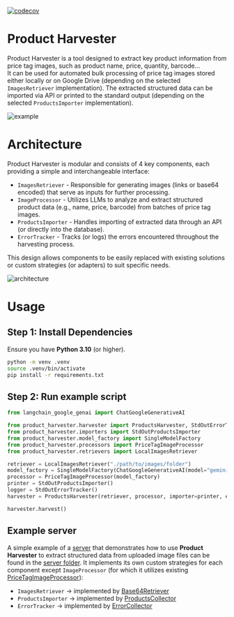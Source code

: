 [![codecov](https://codecov.io/gh/semjacko/product-harvester/graph/badge.svg?token=2891N9XPTH)](https://codecov.io/gh/semjacko/product-harvester)

# Product Harvester
Product Harvester is a tool designed to extract key product information from price tag images, such as product name, 
price, quantity, barcode...   
It can be used for automated bulk processing of price tag images stored either locally or on Google Drive (depending 
on the selected `ImagesRetriever` implementation). The extracted structured data can be imported via API or printed 
to the standard output (depending on the selected `ProductsImporter` implementation).

![example](https://github.com/user-attachments/assets/a53dd834-f706-48d3-9a88-406f8f5f7d1e)


# Architecture
Product Harvester is modular and consists of 4 key components, each providing a simple and interchangeable interface:
  - `ImagesRetriever` - Responsible for generating images (links or base64 encoded) that serve as inputs 
  for further processing.
  - `ImageProcessor` - Utilizes LLMs to analyze and extract structured product data (e.g., name, price, barcode) 
  from batches of price tag images.
  - `ProductsImporter` - Handles importing of extracted data through an API (or directly into the database).
  - `ErrorTracker` - Tracks (or logs) the errors encountered throughout the harvesting process.

This design allows components to be easily replaced with existing solutions or custom strategies (or adapters) 
to suit specific needs.

![architecture](https://github.com/user-attachments/assets/65d142c8-855b-4f25-939d-80e62d2ae897)


# Usage
## Step 1: Install Dependencies
Ensure you have **Python 3.10** (or higher).
```bash
python -m venv .venv
source .venv/bin/activate
pip install -r requirements.txt 
```

## Step 2: Run example script
```python
from langchain_google_genai import ChatGoogleGenerativeAI

from product_harvester.harvester import ProductsHarvester, StdOutErrorTracker
from product_harvester.importers import StdOutProductsImporter
from product_harvester.model_factory import SingleModelFactory
from product_harvester.processors import PriceTagImageProcessor
from product_harvester.retrievers import LocalImagesRetriever

retriever = LocalImagesRetriever("./path/to/images/folder")
model_factory = SingleModelFactory(ChatGoogleGenerativeAI(model="gemini-2.5-flash", google_api_key="<api_key>"))
processor = PriceTagImageProcessor(model_factory)
printer = StdOutProductsImporter()
logger = StdOutErrorTracker()
harvester = ProductsHarvester(retriever, processor, importer=printer, error_tracker=logger)

harvester.harvest()
```

## Example server
A simple example of a [server](server/server.py) that demonstrates how to use **Product Harvester** to extract
structured data from uploaded image files can be found in the [server folder](server).
It implements its own custom strategies for each component except `ImageProcessor` (for which it utilizes existing
[PriceTagImageProcessor](product_harvester/processors.py)):
  - `ImagesRetriever` -> implemented by [Base64Retriever](server/retriever.py)
  - `ProductsImporter` -> implemented by [ProductsCollector](server/products_collector.py)
  - `ErrorTracker` -> implemented by [ErrorCollector](server/error_collector.py)

